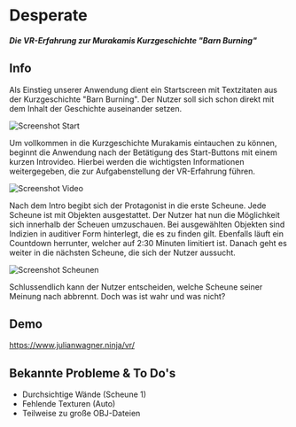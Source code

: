 # Desperate
#### *Die VR-Erfahrung zur Murakamis Kurzgeschichte "Barn Burning"*

## Info

Als Einstieg unserer Anwendung dient ein Startscreen mit Textzitaten aus der Kurzgeschichte "Barn Burning". Der Nutzer soll sich schon direkt mit dem Inhalt der Geschichte auseinander setzen.

![Screenshot Start](https://github.com/moran284/desperate/blob/master/assets/screenshots/screenshot-start.png "Screenshot Start")

Um vollkommen in die Kurzgeschichte Murakamis eintauchen zu können, beginnt die Anwendung nach der Betätigung des Start-Buttons mit einem kurzen Introvideo. Hierbei werden die wichtigsten Informationen weitergegeben, die zur Aufgabenstellung der VR-Erfahrung führen. 

![Screenshot Video](https://github.com/moran284/desperate/blob/master/assets/screenshots/screenshot-video.png "Screenshot Video")

Nach dem Intro begibt sich der Protagonist in die erste Scheune. Jede Scheune ist mit Objekten ausgestattet. Der Nutzer hat nun die Möglichkeit sich innerhalb der Scheuen umzuschauen. Bei ausgewählten Objekten sind Indizien in auditiver Form hinterlegt, die es zu finden gilt. Ebenfalls läuft ein Countdown herrunter, welcher auf 2:30 Minuten limitiert ist. Danach geht es weiter in die nächsten Scheune, die sich der Nutzer aussucht. 

![Screenshot Scheunen](https://github.com/moran284/desperate/blob/master/assets/screenshots/screenshot-barns.png "Screenshot Scheunen")

Schlussendlich kann der Nutzer entscheiden, welche Scheune seiner Meinung nach abbrennt. Doch was ist wahr und was nicht?

## Demo

https://www.julianwagner.ninja/vr/

## Bekannte Probleme & To Do's

* Durchsichtige Wände (Scheune 1)
* Fehlende Texturen (Auto)
* Teilweise zu große OBJ-Dateien
